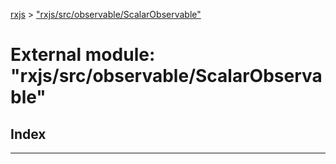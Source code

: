 [rxjs](../README.md) > ["rxjs/src/observable/ScalarObservable"](../modules/_rxjs_src_observable_scalarobservable_.md)

# External module: "rxjs/src/observable/ScalarObservable"

## Index

---

